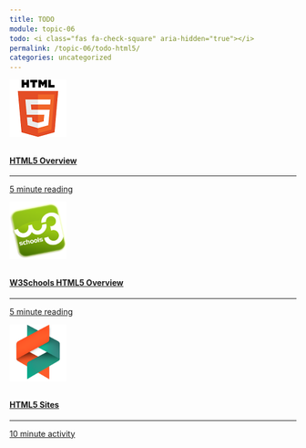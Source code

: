 ```yaml
---
title: TODO
module: topic-06
todo: <i class="fas fa-check-square" aria-hidden="true"></i>
permalink: /topic-06/todo-html5/
categories: uncategorized
---
```


<div class="row text-center">
  <div class="col-lg-4">
        <div class="bs-component">
          <div class="list-group">
              <a href="https://www.tutorialspoint.com/html5/html5_overview.htm#:~:text=HTML5%20is%20a%20standard%20for,Technology%20Working%20Group%20(WHATWG)." target="_blank" class="list-group-item">
                <img src="../img/html5.png" style="max-height: 100px; margin: auto; margin-bottom: 10px;" />
                  <h4 class="list-group-item-heading">HTML5 Overview</h4>
                  <hr>
                  <p class="list-group-item-text"><i class="fa fa-clock-o" aria-hidden="true"></i>5 minute reading</p>
              </a>
          </div>
        </div>
    </div>
   <div class="col-lg-4">
        <div class="bs-component">
          <div class="list-group">
              <a href="http://w3schools-fa.ir/html/html5_intro.html" target="_blank" class="list-group-item">
                <img src="../img/hw-icon-w3schools.png" style="max-height: 100px; margin: auto; margin-bottom: 10px;" />
                  <h4 class="list-group-item-heading">W3Schools HTML5 Overview</h4>
                  <hr>
                  <p class="list-group-item-text"><i class="fa fa-clock-o" aria-hidden="true"></i>5 minute reading</p>
              </a>
          </div>
        </div>
    </div>
    <div class="col-lg-4">
        <div class="bs-component">
          <div class="list-group">
              <a href="https://www.awwwards.com/amazing-websites-and-experiments-in-html5.html" target="_blank" class="list-group-item">
                <img src="../img/hw-icon-awwwards.png" style="max-height: 100px; margin: auto; margin-bottom: 10px;" />
                  <h4 class="list-group-item-heading">HTML5 Sites</h4>
                  <hr>
                  <p class="list-group-item-text"><i class="fa fa-clock-o" aria-hidden="true"></i> 10 minute activity</p>
              </a>
          </div>
        </div>
    </div>
</div>
